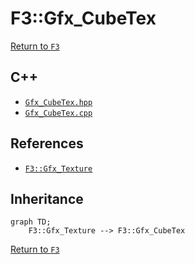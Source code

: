 # F3::Gfx_CubeTex

[Return to `F3`](/docs/F3.md)

## C++

- [`Gfx_CubeTex.hpp`](/c++/include/Gfx_CubeTex.hpp)
- [`Gfx_CubeTex.cpp`](/c++/source/Gfx_CubeTex.cpp)

## References

- [`F3::Gfx_Texture`](/docs/F3/Gfx_Texture.md)

## Inheritance

```mermaid
graph TD;
    F3::Gfx_Texture --> F3::Gfx_CubeTex
```

[Return to `F3`](/docs/F3.md)